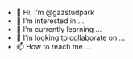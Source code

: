 - 👋 Hi, I’m @gazstudpark
- 👀 I’m interested in ...
- 🌱 I’m currently learning ...
- 💞️ I’m looking to collaborate on ...
- 📫 How to reach me ...

<!---
gazstudpark/gazstudpark is a ✨ special ✨ repository because its `README.md` (this file) appears on your GitHub profile.
You can click the Preview link to take a look at your changes.
--->
